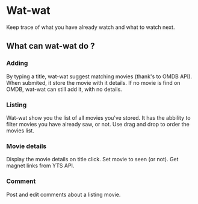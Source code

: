 # Wat-wat

Keep trace of what you have already watch and what to watch next.

## What can wat-wat do ?

### Adding
By typing a title, wat-wat suggest matching movies (thank's to OMDB API).
When submited, it store the movie with it details.
If no movie is find on OMDB, wat-wat can still add it, with no details.

### Listing
Wat-wat show you the list of all movies you've stored.
It has the abbility to filter movies you have already saw, or not.
Use drag and drop to order the movies list.

### Movie details
Display the movie details on title click.
Set movie to seen (or not).
Get magnet links from YTS API.

### Comment
Post and edit comments about a listing movie.

